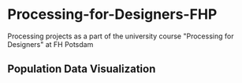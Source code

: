 # Processing-for-Designers-FHP
Processing projects as a part of the university course "Processing for Designers" at FH Potsdam

## Population Data Visualization

